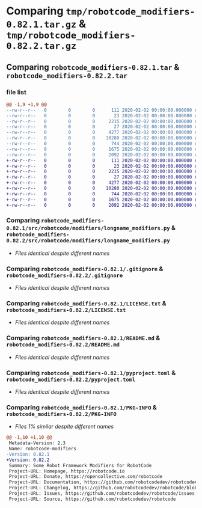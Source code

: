 # Comparing `tmp/robotcode_modifiers-0.82.1.tar.gz` & `tmp/robotcode_modifiers-0.82.2.tar.gz`

## Comparing `robotcode_modifiers-0.82.1.tar` & `robotcode_modifiers-0.82.2.tar`

### file list

```diff
@@ -1,9 +1,9 @@
--rw-r--r--   0        0        0      111 2020-02-02 00:00:00.000000 robotcode_modifiers-0.82.1/src/robotcode/modifiers/__init__.py
--rw-r--r--   0        0        0       23 2020-02-02 00:00:00.000000 robotcode_modifiers-0.82.1/src/robotcode/modifiers/__version__.py
--rw-r--r--   0        0        0     2215 2020-02-02 00:00:00.000000 robotcode_modifiers-0.82.1/src/robotcode/modifiers/longname_modifiers.py
--rw-r--r--   0        0        0       27 2020-02-02 00:00:00.000000 robotcode_modifiers-0.82.1/src/robotcode/modifiers/py.typed
--rw-r--r--   0        0        0     4277 2020-02-02 00:00:00.000000 robotcode_modifiers-0.82.1/.gitignore
--rw-r--r--   0        0        0    10280 2020-02-02 00:00:00.000000 robotcode_modifiers-0.82.1/LICENSE.txt
--rw-r--r--   0        0        0      744 2020-02-02 00:00:00.000000 robotcode_modifiers-0.82.1/README.md
--rw-r--r--   0        0        0     1675 2020-02-02 00:00:00.000000 robotcode_modifiers-0.82.1/pyproject.toml
--rw-r--r--   0        0        0     2092 2020-02-02 00:00:00.000000 robotcode_modifiers-0.82.1/PKG-INFO
+-rw-r--r--   0        0        0      111 2020-02-02 00:00:00.000000 robotcode_modifiers-0.82.2/src/robotcode/modifiers/__init__.py
+-rw-r--r--   0        0        0       23 2020-02-02 00:00:00.000000 robotcode_modifiers-0.82.2/src/robotcode/modifiers/__version__.py
+-rw-r--r--   0        0        0     2215 2020-02-02 00:00:00.000000 robotcode_modifiers-0.82.2/src/robotcode/modifiers/longname_modifiers.py
+-rw-r--r--   0        0        0       27 2020-02-02 00:00:00.000000 robotcode_modifiers-0.82.2/src/robotcode/modifiers/py.typed
+-rw-r--r--   0        0        0     4277 2020-02-02 00:00:00.000000 robotcode_modifiers-0.82.2/.gitignore
+-rw-r--r--   0        0        0    10280 2020-02-02 00:00:00.000000 robotcode_modifiers-0.82.2/LICENSE.txt
+-rw-r--r--   0        0        0      744 2020-02-02 00:00:00.000000 robotcode_modifiers-0.82.2/README.md
+-rw-r--r--   0        0        0     1675 2020-02-02 00:00:00.000000 robotcode_modifiers-0.82.2/pyproject.toml
+-rw-r--r--   0        0        0     2092 2020-02-02 00:00:00.000000 robotcode_modifiers-0.82.2/PKG-INFO
```

### Comparing `robotcode_modifiers-0.82.1/src/robotcode/modifiers/longname_modifiers.py` & `robotcode_modifiers-0.82.2/src/robotcode/modifiers/longname_modifiers.py`

 * *Files identical despite different names*

### Comparing `robotcode_modifiers-0.82.1/.gitignore` & `robotcode_modifiers-0.82.2/.gitignore`

 * *Files identical despite different names*

### Comparing `robotcode_modifiers-0.82.1/LICENSE.txt` & `robotcode_modifiers-0.82.2/LICENSE.txt`

 * *Files identical despite different names*

### Comparing `robotcode_modifiers-0.82.1/README.md` & `robotcode_modifiers-0.82.2/README.md`

 * *Files identical despite different names*

### Comparing `robotcode_modifiers-0.82.1/pyproject.toml` & `robotcode_modifiers-0.82.2/pyproject.toml`

 * *Files identical despite different names*

### Comparing `robotcode_modifiers-0.82.1/PKG-INFO` & `robotcode_modifiers-0.82.2/PKG-INFO`

 * *Files 1% similar despite different names*

```diff
@@ -1,10 +1,10 @@
 Metadata-Version: 2.3
 Name: robotcode-modifiers
-Version: 0.82.1
+Version: 0.82.2
 Summary: Some Robot Framework Modifiers for RobotCode
 Project-URL: Homepage, https://robotcode.io
 Project-URL: Donate, https://opencollective.com/robotcode
 Project-URL: Documentation, https://github.com/robotcodedev/robotcode#readme
 Project-URL: Changelog, https://github.com/robotcodedev/robotcode/blob/main/CHANGELOG.md
 Project-URL: Issues, https://github.com/robotcodedev/robotcode/issues
 Project-URL: Source, https://github.com/robotcodedev/robotcode
```

